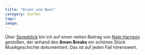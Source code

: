 ```yaml
---
title: "Drums und Bass"
category: Surfen
tags: 
image: 
---
```


Über [Spreeblick](http://www.spreeblick.com/2006/06/12/the-amen-break/) bin ich auf einen netten Beitrag von [Nate Harrison](http://nkhstudio.com/) gestoßen, der anhand des **Amen Breaks** ein schönes Stück Musikgeschichte dokumentiert. Das ist auf jeden Fall hörenswert.